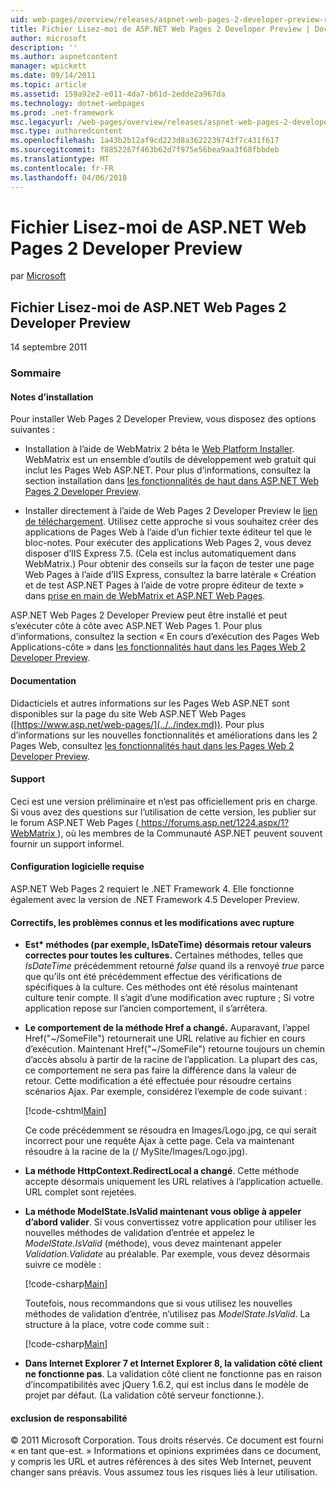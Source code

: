 ```yaml
---
uid: web-pages/overview/releases/aspnet-web-pages-2-developer-preview-readme
title: Fichier Lisez-moi de ASP.NET Web Pages 2 Developer Preview | Documents Microsoft
author: microsoft
description: ''
ms.author: aspnetcontent
manager: wpickett
ms.date: 09/14/2011
ms.topic: article
ms.assetid: 159a92e2-e011-4da7-b61d-2edde2a967da
ms.technology: dotnet-webpages
ms.prod: .net-framework
msc.legacyurl: /web-pages/overview/releases/aspnet-web-pages-2-developer-preview-readme
msc.type: authoredcontent
ms.openlocfilehash: 1a43b2b12af9cd223d8a3622239743f7c431f617
ms.sourcegitcommit: f8852267f463b62d7f975e56bea9aa3f68fbbdeb
ms.translationtype: MT
ms.contentlocale: fr-FR
ms.lasthandoff: 04/06/2018
---
```

<a name="aspnet-web-pages-2-developer-preview-readme"></a>Fichier Lisez-moi de ASP.NET Web Pages 2 Developer Preview
====================
par [Microsoft](https://github.com/microsoft)

## <a name="aspnet-web-pages-2-developer-preview-readme"></a>Fichier Lisez-moi de ASP.NET Web Pages 2 Developer Preview

14 septembre 2011

### <a name="contents"></a>Sommaire

#### <a id="_Toc303701284"></a>  Notes d’installation

Pour installer Web Pages 2 Developer Preview, vous disposez des options suivantes :

- Installation à l’aide de WebMatrix 2 bêta le [Web Platform Installer](https://go.microsoft.com/fwlink/?LinkId=226883). WebMatrix est un ensemble d’outils de développement web gratuit qui inclut les Pages Web ASP.NET. Pour plus d’informations, consultez la section installation dans [les fonctionnalités de haut dans ASP.NET Web Pages 2 Developer Preview](https://go.microsoft.com/fwlink/?LinkID=227824).

- Installer directement à l’aide de Web Pages 2 Developer Preview le [lien de téléchargement](https://go.microsoft.com/fwlink/?LinkID=226335). Utilisez cette approche si vous souhaitez créer des applications de Pages Web à l’aide d’un fichier texte éditeur tel que le bloc-notes. Pour exécuter des applications Web Pages 2, vous devez disposer d’IIS Express 7.5. (Cela est inclus automatiquement dans WebMatrix.) Pour obtenir des conseils sur la façon de tester une page Web Pages à l’aide d’IIS Express, consultez la barre latérale « Création et de test ASP.NET Pages à l’aide de votre propre éditeur de texte » dans [prise en main de WebMatrix et ASP.NET Web Pages](https://go.microsoft.com/fwlink/?LinkId=202889).

ASP.NET Web Pages 2 Developer Preview peut être installé et peut s’exécuter côte à côte avec ASP.NET Web Pages 1. <a id="a"></a>Pour plus d’informations, consultez la section « En cours d’exécution des Pages Web Applications-côte » dans [les fonctionnalités haut dans les Pages Web 2 Developer Preview](https://go.microsoft.com/fwlink/?LinkID=227824).

#### <a id="_Toc303701285"></a>  Documentation

Didacticiels et autres informations sur les Pages Web ASP.NET sont disponibles sur la page du site Web ASP.NET Web Pages ([https://www.asp.net/web-pages/](../../index.md)). Pour plus d’informations sur les nouvelles fonctionnalités et améliorations dans les 2 Pages Web, consultez [les fonctionnalités haut dans les Pages Web 2 Developer Preview](https://go.microsoft.com/fwlink/?LinkID=227824).

#### <a id="_Toc303701286"></a>  Support

<a id="_Toc209852135"></a><a id="_Toc255833657"></a> Ceci est une version préliminaire et n’est pas officiellement pris en charge. Si vous avez des questions sur l’utilisation de cette version, les publier sur le forum ASP.NET Web Pages ([ https://forums.asp.net/1224.aspx/1?WebMatrix ](https://forums.asp.net/1224.aspx/1?WebMatrix) ), où les membres de la Communauté ASP.NET peuvent souvent fournir un support informel.

#### <a id="_Toc303701287"></a>  Configuration logicielle requise

ASP.NET Web Pages 2 requiert le .NET Framework 4. Elle fonctionne également avec la version de .NET Framework 4.5 Developer Preview.

<a id="_Toc303701288"></a><a id="_Breaking_Changes"></a>

#### <a name="fixes-known-issues-and-breaking-changes"></a>Correctifs, les problèmes connus et les modifications avec rupture

<a id="_Toc224729061"></a><a id="_Toc238051347"></a>

- **Est\* méthodes (par exemple, IsDateTime) désormais retour valeurs correctes pour toutes les cultures.** Certaines méthodes, telles que *IsDateTime* précédemment retourné *false* quand ils a renvoyé *true* parce que qu’ils ont été précédemment effectue des vérifications de spécifiques à la culture. Ces méthodes ont été résolus maintenant culture tenir compte. Il s’agit d’une modification avec rupture ; Si votre application repose sur l’ancien comportement, il s’arrêtera.
- **Le comportement de la méthode Href a changé.** Auparavant, l’appel Href("~/SomeFile") retournerait une URL relative au fichier en cours d’exécution. Maintenant Href("~/SomeFile") retourne toujours un chemin d’accès absolu à partir de la racine de l’application. La plupart des cas, ce comportement ne sera pas faire la différence dans la valeur de retour. Cette modification a été effectuée pour résoudre certains scénarios Ajax. Par exemple, considérez l’exemple de code suivant : 

    [!code-cshtml[Main](aspnet-web-pages-2-developer-preview-readme/samples/sample1.cshtml)]

    Ce code précédemment se résoudra en Images/Logo.jpg, ce qui serait incorrect pour une requête Ajax à cette page. Cela va maintenant résoudre à la racine de la (/ MySite/Images/Logo.jpg).
- **La méthode HttpContext.RedirectLocal a changé**. Cette méthode accepte désormais uniquement les URL relatives à l’application actuelle. URL complet sont rejetées.
- **La méthode ModelState.IsValid maintenant vous oblige à appeler d’abord valider**. Si vous convertissez votre application pour utiliser les nouvelles méthodes de validation d’entrée et appelez le *ModelState.IsValid* (méthode), vous devez maintenant appeler *Validation.Validate* au préalable. Par exemple, vous devez désormais suivre ce modèle : 

    [!code-csharp[Main](aspnet-web-pages-2-developer-preview-readme/samples/sample2.cs)]

  Toutefois, nous recommandons que si vous utilisez les nouvelles méthodes de validation d’entrée, n’utilisez pas *ModelState.IsValid*. La structure à la place, votre code comme suit : 

    [!code-csharp[Main](aspnet-web-pages-2-developer-preview-readme/samples/sample3.cs)]
- **Dans Internet Explorer 7 et Internet Explorer 8, la validation côté client ne fonctionne pas**. La validation côté client ne fonctionne pas en raison d’incompatibilités avec jQuery 1.6.2, qui est inclus dans le modèle de projet par défaut. (La validation côté serveur fonctionne.).

#### <a id="_Toc303701289"></a>  exclusion de responsabilité

© 2011 Microsoft Corporation. Tous droits réservés. Ce document est fourni « en tant que-est. » Informations et opinions exprimées dans ce document, y compris les URL et autres références à des sites Web Internet, peuvent changer sans préavis. Vous assumez tous les risques liés à leur utilisation.
